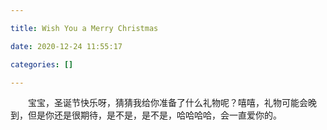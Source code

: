 ```yaml
---

title: Wish You a Merry Christmas

date: 2020-12-24 11:55:17

categories: []

---
```


  宝宝，圣诞节快乐呀，猜猜我给你准备了什么礼物呢？嘻嘻，礼物可能会晚到，但是你还是很期待，是不是，是不是，哈哈哈哈，会一直爱你的。

<iframe src="https://azou.tech/blog/static/image/Enya_WeWishYouaMerryChristmas.mp3" allow="autoplay" style="display:none" id="iframeAudio">
</iframe> 

